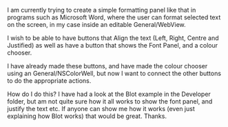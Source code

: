 I am currently trying to create a simple formatting panel like that in programs such as Microsoft Word, where the user can format selected text on the screen, in my case inside an editable General/WebView.

I wish to be able to have buttons that Align the text (Left, Right, Centre and Justified) as well as have a button that shows the Font Panel, and a colour chooser.

I have already made these buttons, and have made the colour chooser using an General/NSColorWell, but now I want to connect the other buttons to do the appropriate actions.

How do I do this? I have had a look at the Blot example in the Developer folder, but am not quite sure how it all works to show the font panel, and justify the text etc. If anyone can show me how it works (even just explaining how Blot works) that would be great. Thanks.